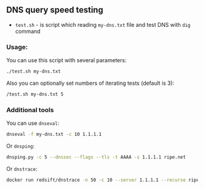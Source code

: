 ## DNS query speed testing

* `test.sh` - is script which reading `my-dns.txt` file and test DNS with `dig` command

### Usage:

You can use this script with several parameters:
```bash
./test.sh my-dns.txt
```

Also you can optionally set numbers of iterating tests (default is 3):
```bash
/test.sh my-dns.txt 5
```

### Additional tools

You can use `dnseval`:

```bash
dnseval -f my-dns.txt -c 10 1.1.1.1
```

Or `dnsping`:
```bash
dnsping.py -c 5 --dnssec --flags --tls -t AAAA -s 1.1.1.1 ripe.net
```

Or `dnstrace`:
```bash
docker run redsift/dnstrace -n 50 -c 10 --server 1.1.1.1 --recurse ripe.net
```